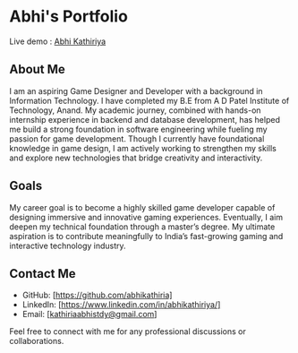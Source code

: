 # Abhi's Portfolio
Live demo : [Abhi Kathiriya](https://abhikathiria.github.io/MyPortfolio/)

## About Me
I am an aspiring Game Designer and Developer with a background in Information Technology. I have completed my B.E from A D Patel Institute of Technology, Anand. My academic journey, combined with hands-on internship experience in backend and database development, has helped me build a strong foundation in software engineering while fueling my passion for game development. Though I currently have foundational knowledge in game design, I am actively working to strengthen my skills and explore new technologies that bridge creativity and interactivity.

## Goals
My career goal is to become a highly skilled game developer capable of designing immersive and innovative gaming experiences. Eventually, I aim deepen my technical foundation through a master’s degree. My ultimate aspiration is to contribute meaningfully to India’s fast-growing gaming and interactive technology industry.

## Contact Me
- GitHub: [https://github.com/abhikathiria]
- LinkedIn: [https://www.linkedin.com/in/abhikathiriya/]
- Email: [kathiriaabhistdy@gmail.com]

Feel free to connect with me for any professional discussions or collaborations.
